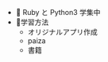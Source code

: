 - 🌱 Ruby と Python3 学集中
- 📕学習方法
  - オリジナルアプリ作成
  - paiza
  - 書籍

<!---

sabanonitsuke/sabanonitsuke is a ✨ special ✨ repository because its `README.md` (this file) appears on your GitHub profile.
You can click the Preview link to take a look at your changes.
--->
